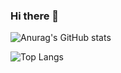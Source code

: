 ### Hi there 👋

<!--
**AryaMoghaddam/aryamoghaddam** is a ✨ _special_ ✨ repository because its `README.md` (this file) appears on your GitHub profile.

Here are some ideas to get you started:

- 🔭 I’m currently working on ...
- 🌱 I’m currently learning ...
- 👯 I’m looking to collaborate on ...
- 🤔 I’m looking for help with ...
- 💬 Ask me about ...
- 📫 How to reach me: ...
- 😄 Pronouns: ...
- ⚡ Fun fact: ...
-->

![Anurag's GitHub stats](https://github-readme-stats.vercel.app/api?username=aryamoghaddam&show_icons=true&theme=radical)

![Top Langs](https://github-readme-stats.vercel.app/api/top-langs/?username=aryamoghaddam&layout=compact)

